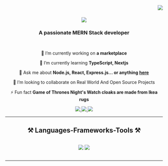 <img align="right" src="https://visitor-badge.laobi.icu/badge?page_id=adarsh716.adarsh716" />

<h1 align="center">
    <img src="https://readme-typing-svg.herokuapp.com/?font=Righteous&size=35&center=true&vCenter=true&width=500&height=70&duration=4000&lines=Hi+There!+👋;+I'm+Adarsh+Lakhanpal!;" />
</h1>

<h3 align="center">A passionate MERN Stack developer </h3>

<br/>

<div align="center">
 
 🔭 I’m currently working on **a marketplace**
 
 🌱 I’m currently learning **TypeScript, Nextjs**

💬 Ask me about **Node.js, React, Express.js... or anything [here](https://github.com/adarsh716/adarsh716/issues)**

👯 I’m looking to collaborate on Real World And Open Source Projects

⚡ Fun fact **Game of Thrones Night's Watch cloaks are made from Ikea rugs**

 </div>
 
<div align="center"> 
  <a href="alakhanpal2003@gmail.com">
    <img src="https://img.shields.io/badge/Gmail-333333?style=for-the-badge&logo=gmail&logoColor=red" />
  </a>
  <a href="https://www.linkedin.com/in/adarsh-lakhanpal-649aba23b/" target="_blank">
    <img src="https://img.shields.io/badge/LinkedIn-0077B5?style=for-the-badge&logo=linkedin&logoColor=white" target="_blank" />
  </a>
  <a href="https://github.com/adarsh716" target="_blank">
     <img src="https://img.shields.io/badge/Portfolio-FF5722?style=for-the-badge&logo=todoist&logoColor=white" target="_blank" /> <!-- sqlite, safari, google-chrome are other good icon options -->
  </a>
</div>

 <hr/>
 
<h2 align="center">⚒️ Languages-Frameworks-Tools ⚒️</h2>
<br/>
<div align="center">
    <img src="https://skillicons.dev/icons?i=react,bootstrap,html,css,vscode,github,tailwind,git" />
    <img src="https://skillicons.dev/icons?i=nodejs,python,javascript,express,mongodb,c,cpp,java,mysql" /><br>
</div>

<br/>
<hr/>


<br/>
